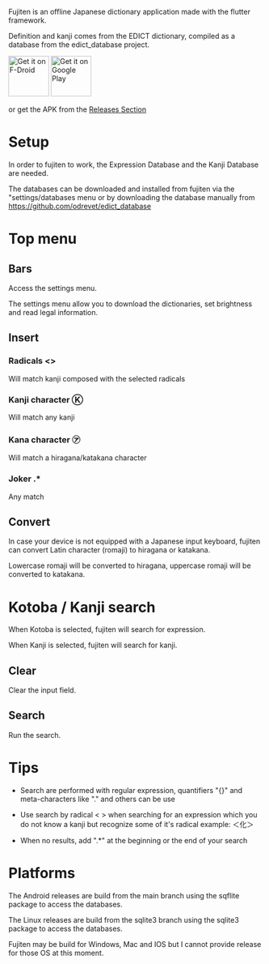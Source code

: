 Fujiten is an offline Japanese dictionary application made with the flutter framework.

Definition and kanji comes from the EDICT dictionary, compiled as a database from the edict_database project.

[<img src="https://fdroid.gitlab.io/artwork/badge/get-it-on.png"
     alt="Get it on F-Droid"
     height="80">](https://f-droid.org/packages/fr.odrevet.fujiten/)
[<img src="https://play.google.com/intl/en_us/badges/images/generic/en-play-badge.png"
     alt="Get it on Google Play"
     height="80">](https://play.google.com/store/apps/details?id=fr.odrevet.fujiten)

or get the APK from the [Releases Section](https://github.com/odrevet/fujiten/releases/latest)

# Setup

In order to fujiten to work, the Expression Database and the Kanji Database are needed.

The databases can be downloaded and installed from fujiten via the "settings/databases menu or by downloading the database manually from https://github.com/odrevet/edict_database

# Top menu

## Bars

Access the settings menu.

The settings menu allow you to download the dictionaries, set brightness and read legal information.

## Insert

### Radicals <>

Will match kanji composed with the selected radicals

### Kanji character Ⓚ

Will match any kanji

### Kana character ㋐

Will match a hiragana/katakana character

### Joker .*

Any match

## Convert

In case your device is not equipped with a Japanese input keyboard, fujiten can convert Latin character (romaji) to hiragana or katakana.

Lowercase romaji will be converted to hiragana, uppercase romaji will be converted to katakana.


# Kotoba / Kanji search

When Kotoba is selected, fujiten will search for expression.

When Kanji is selected, fujiten will search for kanji.

## Clear

Clear the input field.

## Search

Run the search.

# Tips

* Search are performed with regular expression, quantifiers "{}" and meta-characters like "." and others can be use

* Use search by radical < > when searching for an expression which you do not know a kanji but recognize some of it's radical example: ＜化＞

* When no results, add ".*" at the beginning or the end of your search

# Platforms

The Android releases are build from the main branch using the sqflite package to access the databases. 

The Linux releases are build from the sqlite3 branch using the sqlite3 package to access the databases. 

Fujiten may be build for Windows, Mac and IOS but I cannot provide release for those OS at this moment. 

